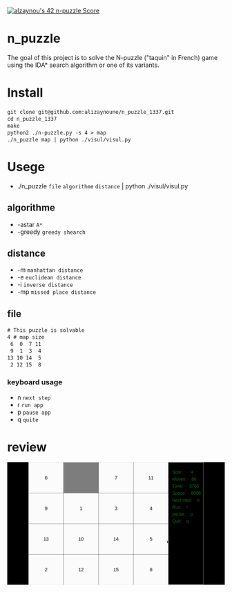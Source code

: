 [![alzaynou's 42 n-puzzle Score](https://badge42.vercel.app/api/v2/cl2mjk5oo009709i7yb0upwvb/project/2407577)](https://github.com/alizaynoune)
# n_puzzle
The goal of this project is to solve the N-puzzle ("taquin" in French) game using the IDA*
search algorithm or one of its variants.

# Install

```
git clone git@github.com:alizaynoune/n_puzzle_1337.git
cd n_puzzle_1337
make
python2 ./n-puzzle.py -s 4 > map
./n_puzzle map | python ./visul/visul.py
```

# Usege
* ./n_puzzle `file` `algorithme` `distance` | python ./visul/visul.py
## algorithme
* -astar `A*`
* -greedy `greedy shearch`
## distance
* -m `manhattan distance`
* -e `euclidean distance`
* -i `inverse distance`
* -mp `missed place distance`
## file
```
# This puzzle is solvable
4 # map size
 6  0  7 11
 9  1  3  4
13 10 14  5
 2 12 15  8
```

### keyboard usage
* n `next step`
* r `run app`
* p `pause app`
* q `quite`

# review
![](https://github.com/alizaynoune/n_puzzle_1337/blob/main/images/n_puzzle.gif?raw=true)

